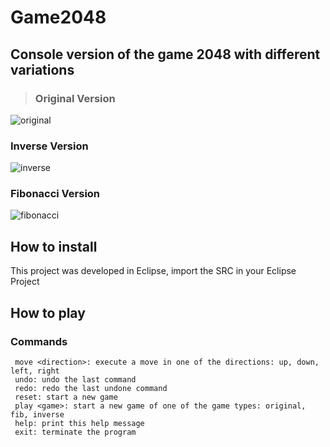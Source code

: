 # Game2048
## Console version of the game 2048 with different variations
> ### Original Version
![original](https://user-images.githubusercontent.com/36489953/36233050-7f38610c-11e4-11e8-9c72-fa6643657eb3.PNG)
### Inverse Version
![inverse](https://user-images.githubusercontent.com/36489953/36233115-bde48afc-11e4-11e8-99a8-491a524d2592.PNG)
### Fibonacci Version
![fibonacci](https://user-images.githubusercontent.com/36489953/36233119-c1317b2a-11e4-11e8-817c-9c08d8b5ba97.PNG)

## How to install
This project was developed in Eclipse, import the SRC in your Eclipse Project

## How to play
### Commands
```
 move <direction>: execute a move in one of the directions: up, down, left, right
 undo: undo the last command
 redo: redo the last undone command
 reset: start a new game
 play <game>: start a new game of one of the game types: original, fib, inverse
 help: print this help message
 exit: terminate the program
 
```
